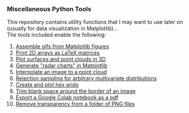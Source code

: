 ### Miscellaneous Python Tools
This repository contains utility functions that I may want to use later on (usually for data visualization in Matplotlib)...  
The tools included enable the following:

1. [Assemble gifs from Matplotlib figures](gif/)
2. [Print 2D arrays as LaTeX matrices](matrix/)
3. [Plot surfaces and point clouds in 3D](plot3d/)
4. [Generate "radar charts" in Matplotlib](radar/)
5. [Interpolate an image to a point cloud](interpolate/)
6. [Rejection sampling for arbitrary multivariate distributions](sampling/)
7. [Create and plot hex grids](hexgrid/)
8. [Trim blank space around the border of an image](crop/)
9. [Export a Google Colab notebook as a pdf](colabpdf/)
10. [Remove transparency from a folder of PNG files](opaque/)